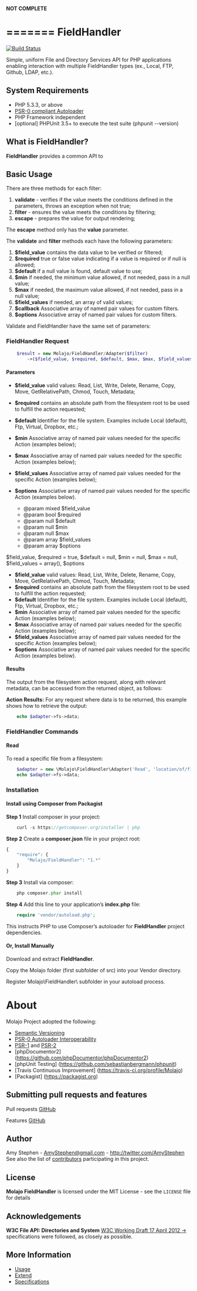 **NOT COMPLETE**

=======
FieldHandler
=======

[![Build Status](https://travis-ci.org/Molajo/FieldHandler.png?branch=master)](https://travis-ci.org/Molajo/FieldHandler)

Simple, uniform File and Directory Services API for PHP applications enabling interaction with multiple FieldHandler types
(ex., Local, FTP, Github, LDAP, etc.).


## System Requirements ##

* PHP 5.3.3, or above
* [PSR-0 compliant Autoloader](https://github.com/php-fig/fig-standards/blob/master/accepted/PSR-0.md)
* PHP Framework independent
* [optional] PHPUnit 3.5+ to execute the test suite (phpunit --version)

## What is FieldHandler? ##

**FieldHandler** provides a common API to

## Basic Usage ##

There are three methods for each filter:

1. **validate** - verifies if the value meets the conditions defined in the parameters, throws an
    exception when not true;
2. **filter** - ensures the value meets the conditions by filtering;
3. **escape** - prepares the value for output rendering;

The **escape** method only has the **value** parameter.

The **validate** and **filter** methods each have the following parameters:
1. **$field_value** contains the data value to be verified or filtered;
2. **$required** true or false value indicating if a value is required or if null is allowed;
3. **$default** if a null value is found, default value to use;
4. **$min** if needed, the minimum value allowed, if not needed, pass in a null value;
5. **$max** if needed, the maximum value allowed, if not needed, pass in a null value;
6. **$field_values** if needed, an array of valid values;
7. **$callback** Associative array of named pair values for custom filters.
7. **$options** Associative array of named pair values for custom filters.

Validate and FieldHandler have the same set of parameters:

### FieldHandler Request ###

```php
    $result = new Molajo/FieldHandler/Adapter($filter)
        ->($field_value, $required, $default, $max, $max, $field_values, $options);
```
#### Parameters ####

- **$field_value** valid values: Read, List, Write, Delete, Rename, Copy, Move, GetRelativePath, Chmod, Touch, Metadata;
- **$required** contains an absolute path from the filesystem root to be used to fulfill the action requested;
- **$default** Identifier for the file system. Examples include Local (default), Ftp, Virtual, Dropbox, etc.;
- **$min** Associative array of named pair values needed for the specific Action (examples below);
- **$max** Associative array of named pair values needed for the specific Action (examples below);
- **$field_values** Associative array of named pair values needed for the specific Action (examples below);
- **$options** Associative array of named pair values needed for the specific Action (examples below).

     * @param   mixed    $field_value
     * @param   bool     $required
     * @param   null     $default
     * @param   null     $min
     * @param   null     $max
     * @param   array    $field_values
     * @param   array    $options

$field_value,
        $required = true,
        $default = null,
        $min = null,
        $max = null,
        $field_values = array(),
        $options
- **$field_value** valid values: Read, List, Write, Delete, Rename, Copy, Move, GetRelativePath, Chmod, Touch, Metadata;
- **$required** contains an absolute path from the filesystem root to be used to fulfill the action requested;
- **$default** Identifier for the file system. Examples include Local (default), Ftp, Virtual, Dropbox, etc.;
- **$min** Associative array of named pair values needed for the specific Action (examples below);
- **$max** Associative array of named pair values needed for the specific Action (examples below);
- **$field_values** Associative array of named pair values needed for the specific Action (examples below);
- **$options** Associative array of named pair values needed for the specific Action (examples below).

#### Results ####

The output from the filesystem action request, along with relevant metadata, can be accessed from the returned
object, as follows:

**Action Results:** For any request where data is to be returned, this example shows how to retrieve the output:

```php
    echo $adapter->fs->data;
```

### FieldHandler Commands ###

#### Read ####

To read a specific file from a filesystem:

```php
    $adapter = new \Molajo\FieldHandler\Adapter('Read', 'location/of/file.txt');
    echo $adapter->fs->data;
```

### Installation

#### Install using Composer from Packagist

**Step 1** Install composer in your project:

```php
    curl -s https://getcomposer.org/installer | php
```

**Step 2** Create a **composer.json** file in your project root:

```php
{
    "require": {
        "Molajo/FieldHandler": "1.*"
    }
}
```

**Step 3** Install via composer:

```php
    php composer.phar install
```

**Step 4** Add this line to your application’s **index.php** file:

```php
    require 'vendor/autoload.php';
```

This instructs PHP to use Composer’s autoloader for **FieldHandler** project dependencies.

#### Or, Install Manually

Download and extract **FieldHandler**.

Copy the Molajo folder (first subfolder of src) into your Vendor directory.

Register Molajo\FieldHandler\ subfolder in your autoload process.

About
=====

Molajo Project adopted the following:

 * [Semantic Versioning](http://semver.org/)
 * [PSR-0 Autoloader Interoperability](https://github.com/php-fig/fig-standards/blob/master/accepted/PSR-0.md)
 * [PSR-1](https://github.com/php-fig/fig-standards/blob/master/accepted/PSR-1-basic-coding-standard.md)
 and [PSR-2](https://github.com/php-fig/fig-standards/blob/master/accepted/PSR-2-coding-style-guide.md)
 * [phpDocumentor2] (https://github.com/phpDocumentor/phpDocumentor2)
 * [phpUnit Testing] (https://github.com/sebastianbergmann/phpunit)
 * [Travis Continuous Improvement] (https://travis-ci.org/profile/Molajo)
 * [Packagist] (https://packagist.org)


Submitting pull requests and features
------------------------------------

Pull requests [GitHub](https://github.com/Molajo/Fileservices/pulls)

Features [GitHub](https://github.com/Molajo/Fileservices/issues)

Author
------

Amy Stephen - <AmyStephen@gmail.com> - <http://twitter.com/AmyStephen><br />
See also the list of [contributors](https://github.com/Molajo/Fileservices/contributors) participating in this project.

License
-------

**Molajo FieldHandler** is licensed under the MIT License - see the `LICENSE` file for details

Acknowledgements
----------------

**W3C File API: Directories and System** [W3C Working Draft 17 April 2012 → ](http://www.w3.org/TR/file-system-api/)
specifications were followed, as closely as possible.

More Information
----------------
- [Usage](/FieldHandler/doc/usage.md)
- [Extend](/FieldHandler/doc/extend.md)
- [Specifications](/FieldHandler/doc/specifications.md)
